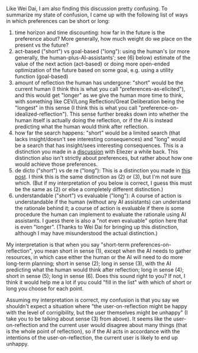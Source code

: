 Like Wei Dai, I am also finding this discussion pretty confusing. To summarize my state of confusion, I came up with the following list of ways in which preferences can be short or long:

1. time horizon and time discounting: how far in the future is the preference about? More generally, how much weight do we place on the present vs the future?
2. act-based ("short") vs goal-based ("long"): using the human's (or more generally, the human-plus-AI-assistants'; see (6) below) estimate of the value of the next action (act-based) or doing more open-ended optimization of the future based on some goal, e.g. using a utility function (goal-based)
3. amount of reflection the human has undergone: "short" would be the current human (I think this is what you call "preferences-as-elicited"), and this would get "longer" as we give the human more time to think, with something like CEV/Long Reflection/Great Deliberation being the "longest" in this sense (I think this is what you call "preference-on-idealized-reflection"). This sense further breaks down into whether the human itself is actually doing the reflection, or if the AI is instead predicting what the human would think after reflection.
4. how far the search happens: "short" would be a limited search (that lacks insight/doesn't see interesting consequences) and "long" would be a search that has insight/sees interesting consequences. This is a distinction you made in a [discussion](https://medium.com/@paulfchristiano/we-have-at-least-two-distinct-disagreements-aa77e5ff3d75) with Eliezer a while back. This distinction also isn't strictly about preferences, but rather about how one would achieve those preferences.
5. de dicto ("short") vs de re ("long"): This is a distinction you made in [this post](https://ai-alignment.com/clarifying-ai-alignment-cec47cd69dd6). I think this is the same distinction as (2) or (3), but I'm not sure which. (But if my interpretation of you below is correct, I guess this must be the same as (2) or else a completely different distinction.)
6. understandable ("short") vs evaluable ("long"): A course of action is understandable if the human (without any AI assistants) can understand the rationale behind it; a course of action is evaluable if there is some procedure the human can implement to evaluate the rationale using AI assistants. I guess there is also a "not even evaluable" option here that is even "longer". (Thanks to Wei Dai for bringing up this distinction, although I may have misunderstood the actual distinction.)

My interpretation is that when you say "short-term preferences-on-reflection", you mean short in sense (1), except when the AI needs to gather resources, in which case either the human or the AI will need to do more long-term planning; short in sense (2); long in sense (3), with the AI predicting what the human would think after reflection; long in sense (4); short in sense (5); long in sense (6). Does this sound right to you? If not, I think it would help me a lot if you could "fill in the list" with which of short or long you choose for each point.

Assuming my interpretation is correct, my confusion is that you say we shouldn't expect a situation where "the user-on-reflection might be happy with the level of corrigibility, but the user themselves might be unhappy" (I take you to be talking about sense (3) from above). It seems like the user-on-reflection and the current user would disagree about many things (that is the whole point of reflection), so if the AI acts in accordance with the intentions of the user-on-reflection, the current user is likely to end up unhappy.
